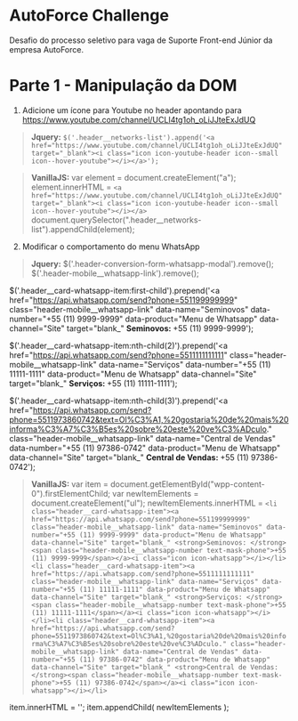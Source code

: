 # AutoForce Challenge

Desafio do processo seletivo para vaga de Suporte Front-end Júnior da empresa AutoForce.

# Parte 1 - Manipulação da DOM

1. Adicione um ícone para Youtube no header apontando para https://www.youtube.com/channel/UCLI4tg1oh_oLiJJteExJdUQ

> **Jquery:** `$('.header__networks-list').append('<a href="https://www.youtube.com/channel/UCLI4tg1oh_oLiJJteExJdUQ" target="_blank"><i class="icon icon-youtube-header icon--small icon--hover-youtube"></i></a>');`

> **VanillaJS:** var element = document.createElement("a");
element.innerHTML = `<a href="https://www.youtube.com/channel/UCLI4tg1oh_oLiJJteExJdUQ" target="_blank"><i class="icon icon-youtube-header icon--small icon--hover-youtube"></i></a>`
document.querySelector(".header__networks-list").appendChild(element);

2. Modificar o comportamento do menu WhatsApp

> **Jquery:** $('.header-conversion-form-whatsapp-modal').remove();
$('.header-mobile__whatsapp-link').remove();

$('.header__card-whatsapp-item:first-child').prepend('<a href="https://api.whatsapp.com/send?phone=551199999999" class="header-mobile__whatsapp-link" data-name="Seminovos" data-number="+55 (11) 9999-9999" data-product="Menu de Whatsapp" data-channel="Site" target="blank_" <strong>Seminovos: </strong><span class="header-mobile__whatsapp-number text-mask-phone">+55 (11) 9999-9999</span></a>');

$('.header__card-whatsapp-item:nth-child(2)').prepend('<a href="https://api.whatsapp.com/send?phone=5511111111111" class="header-mobile__whatsapp-link" data-name="Serviços" data-number="+55 (11) 11111-1111" data-product="Menu de Whatsapp" data-channel="Site" target="blank_" <strong>Serviços: </strong><span class="header-mobile__whatsapp-number text-mask-phone">+55 (11) 11111-1111</span></a>');

$('.header__card-whatsapp-item:nth-child(3)').prepend('<a href="https://api.whatsapp.com/send?phone=5511973860742&text=Ol%C3%A1,%20gostaria%20de%20mais%20informa%C3%A7%C3%B5es%20sobre%20este%20ve%C3%ADculo." class="header-mobile__whatsapp-link" data-name="Central de Vendas" data-number="+55 (11) 97386-0742" data-product="Menu de Whatsapp" data-channel="Site" target="blank_" <strong>Central de Vendas: </strong><span class="header-mobile__whatsapp-number text-mask-phone">+55 (11) 97386-0742</span></a>');

> **VanillaJS:** var item = document.getElementById("wpp-content-0").firstElementChild;
var newItemElements = document.createElement("ul");
newItemElements.innerHTML = `<li class="header__card-whatsapp-item"><a href="https://api.whatsapp.com/send?phone=551199999999" class="header-mobile__whatsapp-link" data-name="Seminovos" data-number="+55 (11) 9999-9999" data-product="Menu de Whatsapp" data-channel="Site" target="blank_" <strong>Seminovos: </strong><span class="header-mobile__whatsapp-number text-mask-phone">+55 (11) 9999-9999</span></a><i class="icon icon-whatsapp"></i></li><li class="header__card-whatsapp-item"><a href="https://api.whatsapp.com/send?phone=5511111111111" class="header-mobile__whatsapp-link" data-name="Serviços" data-number="+55 (11) 11111-1111" data-product="Menu de Whatsapp" data-channel="Site" target="blank_" <strong>Serviços: </strong><span class="header-mobile__whatsapp-number text-mask-phone">+55 (11) 11111-1111</span></a><i class="icon icon-whatsapp"></i></li><li class="header__card-whatsapp-item"><a href="https://api.whatsapp.com/send?phone=5511973860742&text=Ol%C3%A1,%20gostaria%20de%20mais%20informa%C3%A7%C3%B5es%20sobre%20este%20ve%C3%ADculo." class="header-mobile__whatsapp-link" data-name="Central de Vendas" data-number="+55 (11) 97386-0742" data-product="Menu de Whatsapp" data-channel="Site" target="blank_" <strong>Central de Vendas: </strong><span class="header-mobile__whatsapp-number text-mask-phone">+55 (11) 97386-0742</span></a><i class="icon icon-whatsapp"></i></li>`

item.innerHTML = '';
item.appendChild( newItemElements );
